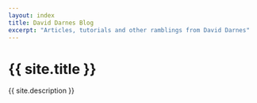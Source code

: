 ```yaml
---
layout: index
title: David Darnes Blog
excerpt: "Articles, tutorials and other ramblings from David Darnes"
---
```


# {{ site.title }}

{{ site.description }}
